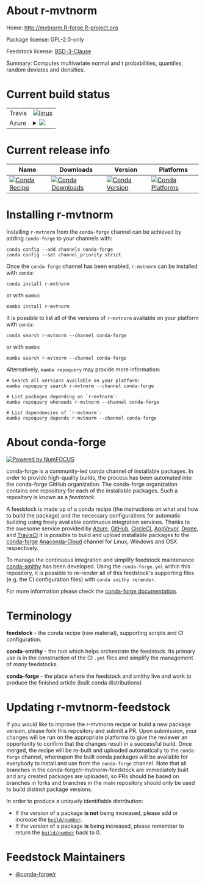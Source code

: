 About r-mvtnorm
===============

Home: http://mvtnorm.R-forge.R-project.org

Package license: GPL-2.0-only

Feedstock license: [BSD-3-Clause](https://github.com/conda-forge/r-mvtnorm-feedstock/blob/main/LICENSE.txt)

Summary: Computes multivariate normal and t probabilities, quantiles, random deviates and densities.

Current build status
====================


<table><tr>
    <td>Travis</td>
    <td>
      <a href="https://app.travis-ci.com/conda-forge/r-mvtnorm-feedstock">
        <img alt="linux" src="https://img.shields.io/travis/com/conda-forge/r-mvtnorm-feedstock/main.svg?label=Linux">
      </a>
    </td>
  </tr>
    
  <tr>
    <td>Azure</td>
    <td>
      <details>
        <summary>
          <a href="https://dev.azure.com/conda-forge/feedstock-builds/_build/latest?definitionId=1383&branchName=main">
            <img src="https://dev.azure.com/conda-forge/feedstock-builds/_apis/build/status/r-mvtnorm-feedstock?branchName=main">
          </a>
        </summary>
        <table>
          <thead><tr><th>Variant</th><th>Status</th></tr></thead>
          <tbody><tr>
              <td>linux_64_r_base4.1</td>
              <td>
                <a href="https://dev.azure.com/conda-forge/feedstock-builds/_build/latest?definitionId=1383&branchName=main">
                  <img src="https://dev.azure.com/conda-forge/feedstock-builds/_apis/build/status/r-mvtnorm-feedstock?branchName=main&jobName=linux&configuration=linux_64_r_base4.1" alt="variant">
                </a>
              </td>
            </tr><tr>
              <td>linux_64_r_base4.2</td>
              <td>
                <a href="https://dev.azure.com/conda-forge/feedstock-builds/_build/latest?definitionId=1383&branchName=main">
                  <img src="https://dev.azure.com/conda-forge/feedstock-builds/_apis/build/status/r-mvtnorm-feedstock?branchName=main&jobName=linux&configuration=linux_64_r_base4.2" alt="variant">
                </a>
              </td>
            </tr><tr>
              <td>linux_aarch64_r_base4.1</td>
              <td>
                <a href="https://dev.azure.com/conda-forge/feedstock-builds/_build/latest?definitionId=1383&branchName=main">
                  <img src="https://dev.azure.com/conda-forge/feedstock-builds/_apis/build/status/r-mvtnorm-feedstock?branchName=main&jobName=linux&configuration=linux_aarch64_r_base4.1" alt="variant">
                </a>
              </td>
            </tr><tr>
              <td>linux_aarch64_r_base4.2</td>
              <td>
                <a href="https://dev.azure.com/conda-forge/feedstock-builds/_build/latest?definitionId=1383&branchName=main">
                  <img src="https://dev.azure.com/conda-forge/feedstock-builds/_apis/build/status/r-mvtnorm-feedstock?branchName=main&jobName=linux&configuration=linux_aarch64_r_base4.2" alt="variant">
                </a>
              </td>
            </tr><tr>
              <td>linux_ppc64le_r_base4.1</td>
              <td>
                <a href="https://dev.azure.com/conda-forge/feedstock-builds/_build/latest?definitionId=1383&branchName=main">
                  <img src="https://dev.azure.com/conda-forge/feedstock-builds/_apis/build/status/r-mvtnorm-feedstock?branchName=main&jobName=linux&configuration=linux_ppc64le_r_base4.1" alt="variant">
                </a>
              </td>
            </tr><tr>
              <td>linux_ppc64le_r_base4.2</td>
              <td>
                <a href="https://dev.azure.com/conda-forge/feedstock-builds/_build/latest?definitionId=1383&branchName=main">
                  <img src="https://dev.azure.com/conda-forge/feedstock-builds/_apis/build/status/r-mvtnorm-feedstock?branchName=main&jobName=linux&configuration=linux_ppc64le_r_base4.2" alt="variant">
                </a>
              </td>
            </tr><tr>
              <td>osx_64_r_base4.1</td>
              <td>
                <a href="https://dev.azure.com/conda-forge/feedstock-builds/_build/latest?definitionId=1383&branchName=main">
                  <img src="https://dev.azure.com/conda-forge/feedstock-builds/_apis/build/status/r-mvtnorm-feedstock?branchName=main&jobName=osx&configuration=osx_64_r_base4.1" alt="variant">
                </a>
              </td>
            </tr><tr>
              <td>osx_64_r_base4.2</td>
              <td>
                <a href="https://dev.azure.com/conda-forge/feedstock-builds/_build/latest?definitionId=1383&branchName=main">
                  <img src="https://dev.azure.com/conda-forge/feedstock-builds/_apis/build/status/r-mvtnorm-feedstock?branchName=main&jobName=osx&configuration=osx_64_r_base4.2" alt="variant">
                </a>
              </td>
            </tr><tr>
              <td>win_64</td>
              <td>
                <a href="https://dev.azure.com/conda-forge/feedstock-builds/_build/latest?definitionId=1383&branchName=main">
                  <img src="https://dev.azure.com/conda-forge/feedstock-builds/_apis/build/status/r-mvtnorm-feedstock?branchName=main&jobName=win&configuration=win_64_" alt="variant">
                </a>
              </td>
            </tr>
          </tbody>
        </table>
      </details>
    </td>
  </tr>
</table>

Current release info
====================

| Name | Downloads | Version | Platforms |
| --- | --- | --- | --- |
| [![Conda Recipe](https://img.shields.io/badge/recipe-r--mvtnorm-green.svg)](https://anaconda.org/conda-forge/r-mvtnorm) | [![Conda Downloads](https://img.shields.io/conda/dn/conda-forge/r-mvtnorm.svg)](https://anaconda.org/conda-forge/r-mvtnorm) | [![Conda Version](https://img.shields.io/conda/vn/conda-forge/r-mvtnorm.svg)](https://anaconda.org/conda-forge/r-mvtnorm) | [![Conda Platforms](https://img.shields.io/conda/pn/conda-forge/r-mvtnorm.svg)](https://anaconda.org/conda-forge/r-mvtnorm) |

Installing r-mvtnorm
====================

Installing `r-mvtnorm` from the `conda-forge` channel can be achieved by adding `conda-forge` to your channels with:

```
conda config --add channels conda-forge
conda config --set channel_priority strict
```

Once the `conda-forge` channel has been enabled, `r-mvtnorm` can be installed with `conda`:

```
conda install r-mvtnorm
```

or with `mamba`:

```
mamba install r-mvtnorm
```

It is possible to list all of the versions of `r-mvtnorm` available on your platform with `conda`:

```
conda search r-mvtnorm --channel conda-forge
```

or with `mamba`:

```
mamba search r-mvtnorm --channel conda-forge
```

Alternatively, `mamba repoquery` may provide more information:

```
# Search all versions available on your platform:
mamba repoquery search r-mvtnorm --channel conda-forge

# List packages depending on `r-mvtnorm`:
mamba repoquery whoneeds r-mvtnorm --channel conda-forge

# List dependencies of `r-mvtnorm`:
mamba repoquery depends r-mvtnorm --channel conda-forge
```


About conda-forge
=================

[![Powered by
NumFOCUS](https://img.shields.io/badge/powered%20by-NumFOCUS-orange.svg?style=flat&colorA=E1523D&colorB=007D8A)](https://numfocus.org)

conda-forge is a community-led conda channel of installable packages.
In order to provide high-quality builds, the process has been automated into the
conda-forge GitHub organization. The conda-forge organization contains one repository
for each of the installable packages. Such a repository is known as a *feedstock*.

A feedstock is made up of a conda recipe (the instructions on what and how to build
the package) and the necessary configurations for automatic building using freely
available continuous integration services. Thanks to the awesome service provided by
[Azure](https://azure.microsoft.com/en-us/services/devops/), [GitHub](https://github.com/),
[CircleCI](https://circleci.com/), [AppVeyor](https://www.appveyor.com/),
[Drone](https://cloud.drone.io/welcome), and [TravisCI](https://travis-ci.com/)
it is possible to build and upload installable packages to the
[conda-forge](https://anaconda.org/conda-forge) [Anaconda-Cloud](https://anaconda.org/)
channel for Linux, Windows and OSX respectively.

To manage the continuous integration and simplify feedstock maintenance
[conda-smithy](https://github.com/conda-forge/conda-smithy) has been developed.
Using the ``conda-forge.yml`` within this repository, it is possible to re-render all of
this feedstock's supporting files (e.g. the CI configuration files) with ``conda smithy rerender``.

For more information please check the [conda-forge documentation](https://conda-forge.org/docs/).

Terminology
===========

**feedstock** - the conda recipe (raw material), supporting scripts and CI configuration.

**conda-smithy** - the tool which helps orchestrate the feedstock.
                   Its primary use is in the construction of the CI ``.yml`` files
                   and simplify the management of *many* feedstocks.

**conda-forge** - the place where the feedstock and smithy live and work to
                  produce the finished article (built conda distributions)


Updating r-mvtnorm-feedstock
============================

If you would like to improve the r-mvtnorm recipe or build a new
package version, please fork this repository and submit a PR. Upon submission,
your changes will be run on the appropriate platforms to give the reviewer an
opportunity to confirm that the changes result in a successful build. Once
merged, the recipe will be re-built and uploaded automatically to the
`conda-forge` channel, whereupon the built conda packages will be available for
everybody to install and use from the `conda-forge` channel.
Note that all branches in the conda-forge/r-mvtnorm-feedstock are
immediately built and any created packages are uploaded, so PRs should be based
on branches in forks and branches in the main repository should only be used to
build distinct package versions.

In order to produce a uniquely identifiable distribution:
 * If the version of a package **is not** being increased, please add or increase
   the [``build/number``](https://docs.conda.io/projects/conda-build/en/latest/resources/define-metadata.html#build-number-and-string).
 * If the version of a package **is** being increased, please remember to return
   the [``build/number``](https://docs.conda.io/projects/conda-build/en/latest/resources/define-metadata.html#build-number-and-string)
   back to 0.

Feedstock Maintainers
=====================

* [@conda-forge/r](https://github.com/conda-forge/r/)

